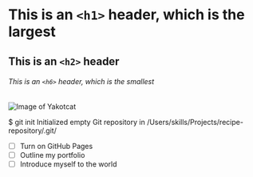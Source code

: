 # This is an `<h1>` header, which is the largest

## This is an `<h2>` header

###### This is an `<h6>` header, which is the smallest

![Image of Yakotcat](https://octodex.github.com/images/yaktocat.png)

$ git init
Initialized empty Git repository in /Users/skills/Projects/recipe-repository/.git/

- [ ] Turn on GitHub Pages
- [ ] Outline my portfolio
- [ ] Introduce myself to the world
